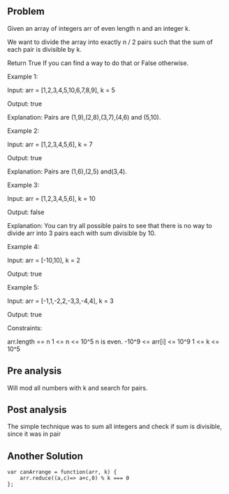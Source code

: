 ## Problem

Given an array of integers arr of even length n and an integer k.

We want to divide the array into exactly n / 2 pairs such that the sum of each pair is divisible by k.

Return True If you can find a way to do that or False otherwise.

Example 1:

Input: arr = [1,2,3,4,5,10,6,7,8,9], k = 5

Output: true

Explanation: Pairs are (1,9),(2,8),(3,7),(4,6) and (5,10).

Example 2:

Input: arr = [1,2,3,4,5,6], k = 7

Output: true

Explanation: Pairs are (1,6),(2,5) and(3,4).

Example 3:

Input: arr = [1,2,3,4,5,6], k = 10

Output: false

Explanation: You can try all possible pairs to see that there is no way to divide arr into 3 pairs each with sum divisible by 10.

Example 4:

Input: arr = [-10,10], k = 2

Output: true

Example 5:

Input: arr = [-1,1,-2,2,-3,3,-4,4], k = 3

Output: true

Constraints:

arr.length == n
1 <= n <= 10^5
n is even.
-10^9 <= arr[i] <= 10^9
1 <= k <= 10^5

## Pre analysis

Will mod all numbers with k and search for pairs.

## Post analysis

The simple technique was to sum all integers and check if sum is divisible, since it was in pair

## Another Solution

    var canArrange = function(arr, k) {
        arr.reduce((a,c)=> a+c,0) % k === 0
    };
